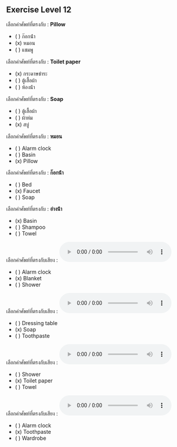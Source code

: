 ## Exercise Level 12

 เลือกคำศัพท์ที่ตรงกับ : **Pillow**
 - ( ) ก๊อกน้ํา
 - (x) หมอน
 - ( ) แชมพู

 เลือกคำศัพท์ที่ตรงกับ : **Toilet paper**
 - (x) กระดาษชําระ
 - ( ) ตู้เสื้อผ้า
 - ( ) ห้องน้ํา

 เลือกคำศัพท์ที่ตรงกับ : **Soap**
 - ( ) ตู้เสื้อผ้า
 - ( ) ผ้าห่ม
 - (x) สบู่

 เลือกคำศัพท์ที่ตรงกับ : **หมอน**
 - ( ) Alarm clock
 - ( ) Basin
 - (x) Pillow

 เลือกคำศัพท์ที่ตรงกับ : **ก๊อกน้ํา**
 - ( ) Bed
 - (x) Faucet
 - ( ) Soap

 เลือกคำศัพท์ที่ตรงกับ : **อ่างน้ํา**
 - (x) Basin
 - ( ) Shampoo
 - ( ) Towel

เลือกคำศัพท์ที่ตรงกับเสียง :  ![](/media/audio/blanket.mp3) 
 - ( ) Alarm clock
 - (x) Blanket
 - ( ) Shower


เลือกคำศัพท์ที่ตรงกับเสียง :  ![](/media/audio/soap.mp3) 
 - ( ) Dressing table
 - (x) Soap
 - ( ) Toothpaste


เลือกคำศัพท์ที่ตรงกับเสียง :  ![](/media/audio/toilet&#x20;paper.mp3) 
 - ( ) Shower
 - (x) Toilet paper
 - ( ) Towel


เลือกคำศัพท์ที่ตรงกับเสียง :  ![](/media/audio/toothpaste.mp3) 
 - ( ) Alarm clock
 - (x) Toothpaste
 - ( ) Wardrobe

